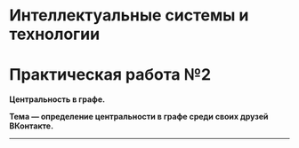 # Интеллектуальные системы и технологии

# Практическая работа №2

**Центральность в графе.**

**Тема — определение центральности в графе среди своих друзей ВКонтакте.**

---

